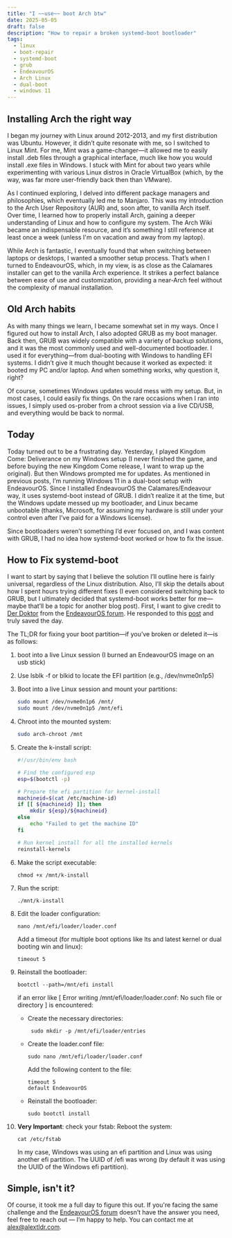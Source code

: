 ```yaml
---
title: "I ~~use~~ boot Arch btw"
date: 2025-05-05
draft: false
description: "How to repair a broken systemd-boot bootloader"
tags:
  - linux
  - boot-repair
  - systemd-boot
  - grub
  - EndeavourOS
  - Arch Linux
  - dual-boot
  - windows 11
---
```


## Installing Arch **the right way**

I began my journey with Linux around 2012-2013, and my first distribution was Ubuntu. However, it didn’t quite resonate with me, so I switched to Linux Mint. For me, Mint was a game-changer—it allowed me to easily install .deb files through a graphical interface, much like how you would install .exe files in Windows. I stuck with Mint for about two years while experimenting with various Linux distros in Oracle VirtualBox (which, by the way, was far more user-friendly back then than VMware).

As I continued exploring, I delved into different package managers and philosophies, which eventually led me to Manjaro. This was my introduction to the Arch User Repository (AUR) and, soon after, to vanilla Arch itself. Over time, I learned how to properly install Arch, gaining a deeper understanding of Linux and how to configure my system. The Arch Wiki became an indispensable resource, and it’s something I still reference at least once a week (unless I'm on vacation and away from my laptop).

While Arch is fantastic, I eventually found that when switching between laptops or desktops, I wanted a smoother setup process. That’s when I turned to EndeavourOS, which, in my view, is as close as the Calamares installer can get to the vanilla Arch experience. It strikes a perfect balance between ease of use and customization, providing a near-Arch feel without the complexity of manual installation.

## Old Arch habits

As with many things we learn, I became somewhat set in my ways. Once I figured out how to install Arch, I also adopted GRUB as my boot manager. Back then, GRUB was widely compatible with a variety of backup solutions, and it was the most commonly used and well-documented bootloader. I used it for everything—from dual-booting with Windows to handling EFI systems. I didn’t give it much thought because it worked as expected: it booted my PC and/or laptop. And when something works, why question it, right?

Of course, sometimes Windows updates would mess with my setup. But, in most cases, I could easily fix things. On the rare occasions when I ran into issues, I simply used os-prober from a chroot session via a live CD/USB, and everything would be back to normal.

## Today

Today turned out to be a frustrating day. Yesterday, I played Kingdom Come: Deliverance on my Windows setup (I never finished the game, and before buying the new Kingdom Come release, I want to wrap up the original). But then Windows prompted me for updates. As mentioned in previous posts, I’m running Windows 11 in a dual-boot setup with EndeavourOS. Since I installed EndeavourOS the Calamares/Endeavour way, it uses systemd-boot instead of GRUB. I didn’t realize it at the time, but the Windows update messed up my bootloader, and Linux became unbootable (thanks, Microsoft, for assuming my hardware is still under your control even after I’ve paid for a Windows license).

Since bootloaders weren’t something I’d ever focused on, and I was content with GRUB, I had no idea how systemd-boot worked or how to fix the issue.

## How to Fix systemd-boot

I want to start by saying that I believe the solution I’ll outline here is fairly universal, regardless of the Linux distribution. Also, I’ll skip the details about how I spent hours trying different fixes (I even considered switching back to GRUB, but I ultimately decided that systemd-boot works better for me—maybe that’ll be a topic for another blog post). First, I want to give credit to [Der Doktor](https://forum.endeavouros.com/u/joekamprad/summary) from the [EndeavourOS forum](https://forum.endeavouros.com). He responded to this [post](https://forum.endeavouros.com/t/how-to-recover-my-partition-please-help/60224/6) and truly saved the day.

The TL;DR for fixing your boot partition—if you’ve broken or deleted it—is as follows:

1. boot into a live Linux session (I burned an EndeavourOS image on an usb stick)
2. Use lsblk -f or blkid to locate the EFI partition (e.g., /dev/nvme0n1p5)
3. Boot into a live Linux session and mount your partitions:
   ```bash
   sudo mount /dev/nvme0n1p6 /mnt/
   sudo mount /dev/nvme0n1p5 /mnt/efi
   ```
4. Chroot into the mounted system:
   ```bash
   sudo arch-chroot /mnt
   ```
5. Create the k-install script:
   ```bash
   #!/usr/bin/env bash
   
   # Find the configured esp
   esp=$(bootctl -p)
   
   # Prepare the efi partition for kernel-install
   machineid=$(cat /etc/machine-id)
   if [[ ${machineid} ]]; then
       mkdir ${esp}/${machineid}
   else
       echo "Failed to get the machine ID"
   fi
   
   # Run kernel install for all the installed kernels
   reinstall-kernels
   ```

6. Make the script executable:
   ```
   chmod +x /mnt/k-install
   ```

7. Run the script:
   ```
   ./mnt/k-install
   ```

8. Edit the loader configuration:
   ```
   nano /mnt/efi/loader/loader.conf
   ```
   Add a timeout (for multiple boot options like lts and latest kernel or dual booting win and linux):
   ```
   timeout 5
   ```
9. Reinstall the bootloader:
   ```
   bootctl --path=/mnt/efi install
   ```
   if an error like [ Error writing /mnt/efi/loader/loader.conf: No such file or directory ] is encountered:
    * Create the necessary directories:
      ```
       sudo mkdir -p /mnt/efi/loader/entries
      ```
    * Create the loader.conf file:
      ```
      sudo nano /mnt/efi/loader/loader.conf
      ```
      Add the following content to the file:
      ```
      timeout 5
      default EndeavourOS
      ```
    * Reinstall the bootloader:
      ```
      sudo bootctl install
      ```
10. **Very Important**:
    check your fstab: Reboot the system:
      ```
      cat /etc/fstab
      ```
    In my case, Windows was using an efi partition and Linux was using another efi partition. The UUID of /efi was wrong (by default it was using the UUID of the Windows efi partition).

## Simple, isn't it?

Of course, it took me a full day to figure this out. If you're facing the same challenge and the [EndeavourOS forum](https://forum.endeavouros.com) doesn’t have the answer you need, feel free to reach out — I’m happy to help. You can contact me at [alex@alextldr.com](mailto:alex@alextldr.com).

